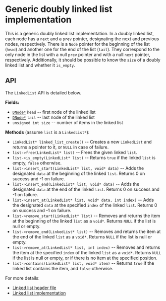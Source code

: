 # Generic doubly linked list implementation

This is a generic doubly linked list implementation. In a doubly linked list, each node has a `next` and a `prev` pointer, designating the next and previous nodes, respectively. There is a `Node` pointer for the beginning of the list (`head`) and another one for the end of the list (`tail`). They correspond to the only node in the list with a null `prev` pointer and with a null `next` pointer, respectively. Additionally, it should be possible to know the `size` of a doubly linked list and whether it `is_empty`. 

## API

The `LinkedList` API is detailed below.

**Fields:**
  * [`DNode*`](https://github.com/alexandra-zaharia/libgcds/blob/master/include/node.h) `head` -- first node of the linked list
  * [`DNode*`](https://github.com/alexandra-zaharia/libgcds/blob/master/include/node.h) `tail` -- last node of the linked list
  * `unsigned int size` -- number of items in the linked list

**Methods** (assume `list` is a `LinkedList*`)**:**
  * `LinkedList* linked_list_create()` -- Creates a new `LinkedList` and returns a pointer to it, or `NULL` in case of failure.
  * `list->free(LinkedList* list)` -- Frees the given linked `list`.
  * `list->is_empty(LinkedList* list)` -- Returns `true` if the linked `list` is empty, `false` otherwise.
  * `list->insert_start(LinkedList* list, void* data)` -- Adds the designated `data` at the beginning of the linked `list`. Returns 0 on success and -1 on failure.
  * `list->insert_end(LinkedList* list, void* data)` -- Adds the designated `data` at the end of the linked `list`. Returns 0 on success and -1 on failure.
  * `list->insert_at(LinkedList* list, void* data, int index)` -- Adds the designated `data` at the specified `index` of the linked `list`. Returns 0 on success and -1 on failure.
  * `list->remove_start(LinkedList* list)` -- Removes and returns the item at the beginning of the linked `list` as a `void*`. Returns `NULL` if the list is null or empty.
  * `list->remove_end(LinkedList* list)` -- Removes and returns the item at the end of the linked `list` as a `void*`. Returns `NULL` if the list is null or empty.
  * `list->remove_at(LinkedList* list, int index)` -- Removes and returns the item at the specified `index` of the linked `list` as a `void*`. Returns `NULL` if the list is null or empty, or if there is no item at the specified position.
  * `list->contains(LinkedList* list, void* item)` -- Returns `true` if the linked list contains the item, and `false` otherwise.


For more details:
  * [Linked list header file](https://github.com/alexandra-zaharia/libgcds/blob/master/include/LinkedList/linked_list.h)
  * [Linked list implementation](https://github.com/alexandra-zaharia/libgcds/blob/master/src/LinkedList/linked_list.c)